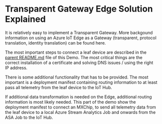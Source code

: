# Transparent Gateway Edge Solution Explained

It is relatively easy to implement a Transparent Gateway. More backgound information on using an Azure IoT Edge as a Gateway (transparent, protocol translation, identity translation) can be found here.

 The most important steps to connect a leaf device are described in the [parent README.md](../README.md) file of this Demo. The most critical things are the correct installation of a certificate and solving DNS issues / using the right IP address.

There is some additional functionality that has to be provided. The most important is a deployment manifest containing routing information to at least pass all telemetry from the leaf device to the IoT Hub.

If additional data transformation is needed on the Edge, additional routing information is most likely needed. This part of the demo show the deployment manifest to connect an MXChip, to send all telemetry data from the leaf device to a local Azure Stream Analytics Job and onwards from the ASA Job to the IoT Hub.